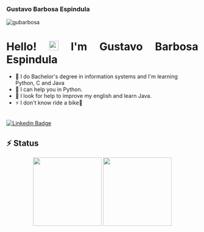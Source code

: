 ### Gustavo Barbosa Espindula 
<p align="left"><img src="https://komarev.com/ghpvc/?username=gubarbosa" alt="gubarbosa" /></p>

<h1 align = "justify"> Hello! <img src="https://media.giphy.com/media/hvRJCLFzcasrR4ia7z/giphy.gif" width="25px"> I'm Gustavo Barbosa Espindula </h1>

- 🌱 I do Bachelor's degree in information systems and I'm learning Python, C and Java
- 👯 I can help you in Python.
- 🤔 I look for help to improve my english and learn Java.
- ⚡  I don't know ride a bike👋 <br> <br>

[![Linkedin Badge](https://img.shields.io/badge/-Linkedin-blue?style=flat-square&logo=Linkedin&logoColor=white&link=https://www.linkedin.com/in/gustavo-barbosa-espindula//)](https://www.linkedin.com/in/gustavo-barbosa-espindula/)

<g-emoji class="g-emoji" alias="zap" fallback-src="https://github.githubassets.com/images/icons/emoji/unicode/26a1.png"> <h2>⚡</g-emoji> Status </h2>
<p align="center">
<img height="180em" src="https://github-readme-stats.vercel.app/api?username=gubarbosa&show_icons=true&count_private=true&theme=tokyonight&show_icons=true&include_all_commits=true" />
<img height="180em" src="https://github-readme-stats.vercel.app/api/top-langs/?username=gubarbosa&hide=TeX&theme=tokyonight&layout=compact" /> 
</p>
<!--
**gubarbosa/gubarbosa** is a ✨ _special_ ✨ repository because its `README.md` (this file) appears on your GitHub profile.

-->

